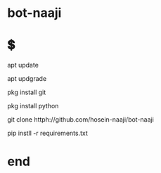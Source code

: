 # bot-naaji
# 💲

apt update

apt updgrade

pkg install git

pkg install python

git clone httph://github.com/hosein-naaji/bot-naaji

pip instll -r requirements.txt

# end
